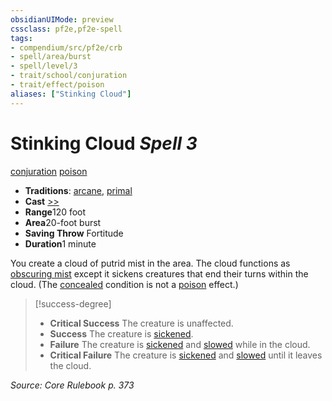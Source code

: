 ```yaml
---
obsidianUIMode: preview
cssclass: pf2e,pf2e-spell
tags:
- compendium/src/pf2e/crb
- spell/area/burst
- spell/level/3
- trait/school/conjuration
- trait/effect/poison
aliases: ["Stinking Cloud"]
---
```

# Stinking Cloud *Spell 3*   
[conjuration](conjuration.md)  [poison](rules/traits/poison.md)  

- **Traditions**: [arcane](arcane.md), [primal](primal.md)
- **Cast** [>>](chapter-9-playing-the-game.md#Actions "Two-Action") 
- **Range**120 foot
- **Area**20-foot burst
- **Saving Throw** Fortitude
- **Duration**1 minute

You create a cloud of putrid mist in the area. The cloud functions as [obscuring mist](obscuring-mist.md) except it sickens creatures that end their turns within the cloud. (The [concealed](conditions.md#Concealed) condition is not a [poison](rules/traits/poison.md) effect.)

> [!success-degree] 
> - **Critical Success** The creature is unaffected.
> - **Success** The creature is [sickened](conditions.md#Sickened).
> - **Failure** The creature is [sickened](conditions.md#Sickened) and [slowed](conditions.md#Slowed) while in the cloud.
> - **Critical Failure** The creature is [sickened](conditions.md#Sickened) and [slowed](conditions.md#Slowed) until it leaves the cloud.

*Source: Core Rulebook p. 373*
